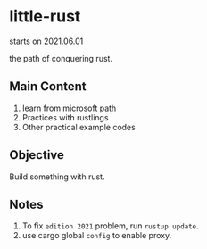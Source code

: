 # little-rust

starts on 2021.06.01

the path of conquering rust.

## Main Content

1. learn from microsoft [path](https://docs.microsoft.com/en-us/learn/paths/rust-first-steps/)
2. Practices with rustlings
3. Other practical example codes

## Objective

Build something with rust.

## Notes

1. To fix `edition 2021` problem, run `rustup update`.
2. use cargo global `config` to enable proxy.
